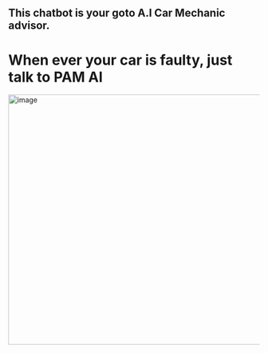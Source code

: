 ## This chatbot is your goto A.I Car Mechanic advisor.
# When ever your car is faulty, just talk to PAM AI

<img width="938" height="501" alt="image" src="https://github.com/user-attachments/assets/45debacd-c8e4-43ea-aec2-2b7174619b93" />
